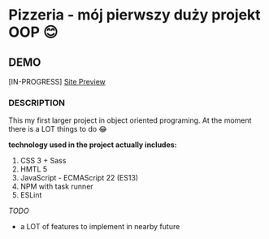 # Pizzeria - mój pierwszy duży projekt OOP 😊

## DEMO
[IN-PROGRESS]
[Site Preview](https://tomecky1.github.io/pizzeria/)

### DESCRIPTION
This my first larger project in object oriented programing. At the moment there is a LOT things to do 😂

**technology used in the project actually includes:**

1. CSS 3 + Sass
2. HMTL 5
3. JavaScript - ECMAScript 22 (ES13)
4. NPM with task runner
5. ESLint

*TODO*

- a LOT of features to implement in nearby future
